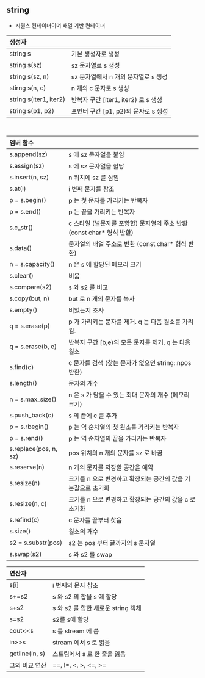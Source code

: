 ## string
* 시퀀스 컨테이너이며 배열 기반 컨테이너

| 생성자 ||
|:----------|:----------|
| string s | 기본 생성자로 생성 |
| string s(sz) | sz 문자열로 s 생성 |
| string s(sz, n) | sz 문자열에서 n 개의 문자열로 s 생성 |
| stirng s(n, c) | n 개의 c 문자로 s 생성 |
| string s(iter1, iter2) | 반복자 구간 \[iter1, iter2) 로 s 생성 |
| string s(p1, p2) | 포인터 구간 \[p1, p2)의 문자로 s 생성 |
</br>

| 멤버 함수 ||
|:----------|:----------|
| s.append(sz) | s 에 sz 문자열을 붙임 |
| s.assign(sz) | s 에 sz 문자열을 할당 |
| s.insert(n, sz) | n 위치에 sz 를 삽입 |
| s.at(i) | i 번째 문자를 참조 |
| p = s.begin() | p 는 첫 문자를 가리키는 반복자 |
| p = s.end() | p 는 끝을 가리키는 반복자 |
| s.c_str() | c 스타일 (널문자를 포함한) 문자열의 주소 반환 (const char* 형식 반환)|
| s.data() | 문자열의 배열 주소로 반환 (const char* 형식 반환) |
| n = s.capacity() | n 은 s 에 할당된 메모리 크기 |
| s.clear() | 비움 |
| s.compare(s2) | s 와 s2 를 비교 |
| s.copy(but, n) | but 로 n 개의 문자를 복사 |
| s.empty() | 비었는지 조사 |
| q = s.erase(p) | p 가 가리키는 문자를 제거. q 는 다음 원소를 가리킴. |
| q = s.erase(b, e) | 반복자 구간 \[b,e)의 모든 문자를 제거. q 는 다음 원소 |
| s.find(c) | c 문자를 검색 (찾는 문자가 없으면 string::npos 반환)|
| s.length() | 문자의 개수 |
| n = s.max_size() | n 은 s 가 담을 수 있는 최대 문자의 개수 (메모리 크기) |
| s.push_back(c) | s 의 끝에 c 를 추가 |
| p = s.rbegin() | p 는 역 순차열의 첫 원소를 가리키는 반복자 |
| p = s.rend() | p 는 역 순차열의 끝을 가리키는 반복자 |
| s.replace(pos, n, sz) | pos 위치의 n 개의 문자를 sz 로 바꿈 |
| s.reserve(n) | n 개의 문자를 저장할 공간을 예약 |
| s.resize(n) | 크기를 n 으로 변경하고 확장되는 공간의 값을 기본값으로 초기화 |
| s.resize(n, c) | 크기를 n 으로 변경하고 확장되는 공간의 값을 c 로 초기화 |
| s.refind(c) | c 문자를 끝부터 찾음 |
| s.size() | 원소의 개수 |
| s2 = s.substr(pos) | s2 는 pos 부터 끝까지의 s 문자열 |
| s.swap(s2) | s 와 s2 를 swap |

| 연산자 ||
|:----------|:----------|
| s\[i] | i 번째의 문자 참조 |
| s+=s2 | s 와 s2 의 합을 s 에 할당 |
| s+s2 | s 와 s2 를 합한 새로운 string 객체 |
| s=s2 | s2를 s에 할당 |
| cout<<s | s 를 stream 에 씀 |
| in>>s | stream 에서 s 로 읽음 |
| getline(in, s) | 스트림에서 s 로 한 줄을 읽음 |
| 그외 비교 연산 | ==, !=, <, >, <=, >= |

